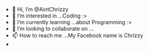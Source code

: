- 👋 Hi, I’m @AintChrizzy
- 👀 I’m interested in ...Coding :>
- 🌱 I’m currently learning ...about Programming :>
- 💞️ I’m looking to collaborate on ...
- 📫 How to reach me ...My Facebook name is Chrizzy
-

<!---
AintChrizzy/AintChrizzy is a ✨ special ✨ repository because its `README.md` (this file) appears on your GitHub profile.
You can click the Preview link to take a look at your changes.
--->
